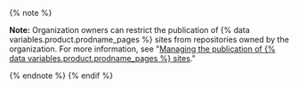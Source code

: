 
{% note %}

**Note:** Organization owners can restrict the publication of {% data variables.product.prodname_pages %} sites from repositories owned by the organization. For more information, see "[Managing the publication of {% data variables.product.prodname_pages %} sites](/organizations/managing-organization-settings/managing-the-publication-of-github-pages-sites-for-your-organization)."

{% endnote %}
{% endif %}
